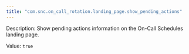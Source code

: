 ```yaml
---
title: "com.snc.on_call_rotation.landing_page.show_pending_actions"
---
```


Description: Show pending actions information on the On-Call Schedules landing page.

Value: `true`